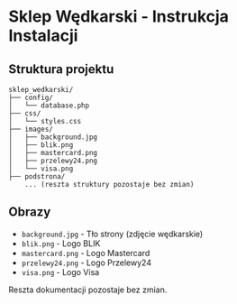 # Sklep Wędkarski - Instrukcja Instalacji

## Struktura projektu
```
sklep_wedkarski/
├── config/
│   └── database.php
├── css/
│   └── styles.css
├── images/
│   ├── background.jpg
│   ├── blik.png
│   ├── mastercard.png
│   ├── przelewy24.png
│   └── visa.png
├── podstrona/
    ... (reszta struktury pozostaje bez zmian)
```

## Obrazy
- `background.jpg` - Tło strony (zdjęcie wędkarskie)
- `blik.png` - Logo BLIK
- `mastercard.png` - Logo Mastercard
- `przelewy24.png` - Logo Przelewy24
- `visa.png` - Logo Visa

Reszta dokumentacji pozostaje bez zmian.